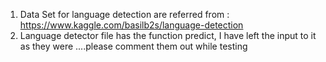 1) Data Set for language detection are referred from : https://www.kaggle.com/basilb2s/language-detection </br>
2) Language detector file has the function predict, I have left the input to it as they were ....please comment them out while testing
